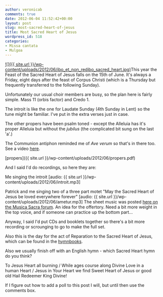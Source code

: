 ```yaml
---
author: veronicab
comments: true
date: 2012-06-04 11:52:42+00:00
layout: post
slug: most-sacred-heart-of-jesus
title: Most Sacred Heart of Jesus
wordpress_id: 518
categories:
- Missa cantata
- Mulgoa
---
```


[![]({{ site.url }}/wp-content/uploads/2012/06/ibo_et_non_redibo_sacred_heart.jpg)](http://iboetnonredibo.blogspot.ca/2012/05/heart-of-world.html)This year the Feast of the Sacred Heart of Jesus falls on the 15th of June.  It's always a Friday, eight days after the feast of Corpus Christi (which is a Thursday but frequently transferred to the following Sunday).

Unfortunately our usual choir members are busy, so the plan here is fairly simple.  Mass 11 (orbis factor) and Credo 1.  

The introit is like the one for Laudate Sunday (4th Sunday in Lent) so the tune might be familiar.  I've put in the extra verses just in case.

The other propers have been psalm toned - except the Alleluia has it's  proper Alleluia but without the _jubilus_ (the complicated bit sung on the last 'a'.)

The Communion antiphon reminded me of _Ave verum_ so that's in there too.  See a video [here](http://www.youtube.com/watch?v=sZrJJTZQKlA).

[propers]({{ site.url }}/wp-content/uploads/2012/06/propers.pdf)

And I said I'd do recordings, so here they are:

Me singing the introit [audio: {{ site.url }}/wp-content/uploads/2012/06/introit.mp3]

Patrick and me singing two of a three part motet "May the Sacred Heart of Jesus be loved everywhere forever" [audio: {{ site.url }}/wp-content/uploads/2012/06/ametur.mp3]
The sheet music was posted [here on the Musica Sacra forum](http://musicasacra.com/forum/discussion/621).  An idea for the offertory.  Need a bit more weight in the top voice, and if someone can practice up the bottom part...

Anyway, I said I'd put CDs and booklets together so there's a bit more recording or scrounging to go to make the full set.

Also this is the day for the act of Reparation to the Sacred Heart of Jesus, which can be found in the [hymnbooks](http://dthymnbook.sf.net).

Also we usually finish off with an English hymn - which Sacred Heart hymn do you think?  

To Jesus Heart all burning / While ages course along
Divine Love in a human Heart / Jesus in Your Heart we find
Sweet Heart of Jesus
or good old Hail Redeemer King Divine!

If I figure out how to add a poll to this post I will, but until then use the comments box.
